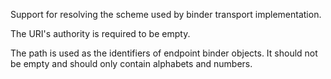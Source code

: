 Support for resolving the scheme used by binder transport implementation.

The URI's authority is required to be empty.

The path is used as the identifiers of endpoint binder objects. It should not be
empty and should only contain alphabets and numbers.
